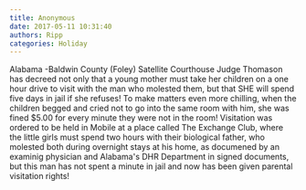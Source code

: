 ```yaml
---
title: Anonymous
date: 2017-05-11 10:31:40
authors: Ripp
categories: Holiday
---
```


 Alabama -Baldwin County (Foley) Satellite Courthouse Judge Thomason has decreed not only that a young mother must take her children on a one hour drive to visit with the man who molested them, but that SHE will spend five days in jail if she refuses!  To make matters even more chilling, when the children begged and cried not to go into the same room with him, she was fined $5.00 for every minute they were not in the room!  Visitation was ordered to be held in Mobile at a place called The Exchange Club, where the little girls must spend two hours with their biological father, who molested both during overnight stays at his home, as documened by an examinig physician and Alabama's DHR Department in signed documents, but this man has not spent a minute in jail and now has been given parental visitation rights!